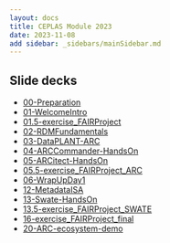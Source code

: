```yaml
---
layout: docs
title: CEPLAS Module 2023
date: 2023-11-08
add sidebar: _sidebars/mainSidebar.md
---
```


## Slide decks

- <a href=./00-Preparation.html target=_blank>00-Preparation</a>
- <a href=./01-WelcomeIntro.html target=_blank>01-WelcomeIntro</a>
- <a href=./01.5-exercise_FAIRProject.html target=_blank>01.5-exercise_FAIRProject</a>
- <a href=./02-RDMFundamentals.html target=_blank>02-RDMFundamentals</a>
- <a href=./03-DataPLANT-ARC.html target=_blank>03-DataPLANT-ARC</a>
- <a href=./04-ARCCommander-HandsOn.html target=_blank>04-ARCCommander-HandsOn</a>
- <a href=./05-ARCitect-HandsOn.html target=_blank>05-ARCitect-HandsOn</a>
- <a href=./05.5-exercise_FAIRProject_ARC.html target=_blank>05.5-exercise_FAIRProject_ARC</a>
- <a href=./06-WrapUpDay1.html target=_blank>06-WrapUpDay1</a>
- <a href=./12-MetadataISA.html target=_blank>12-MetadataISA</a>
- <a href=./13-Swate-HandsOn.html target=_blank>13-Swate-HandsOn</a>
- <a href=./13.5-exercise_FAIRProject_SWATE.html target=_blank>13.5-exercise_FAIRProject_SWATE</a>
- <a href=./16-exercise_FAIRProject_final.html target=_blank>16-exercise_FAIRProject_final</a>
- <a href=./20-ARC-ecosystem-demo.html target=_blank>20-ARC-ecosystem-demo</a>
